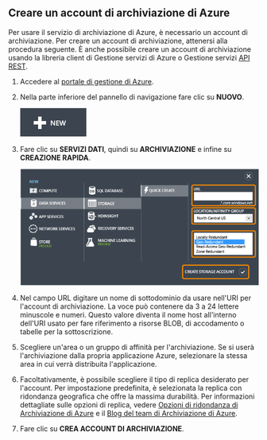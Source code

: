## <a name="create-account"> </a>Creare un account di archiviazione di Azure

Per usare il servizio di archiviazione di Azure, è necessario un account di archiviazione. Per creare un account di archiviazione, attenersi alla procedura seguente. È anche possibile creare un account di archiviazione usando la libreria client di Gestione servizi di Azure o Gestione servizi [API REST].

1.  Accedere al [portale di gestione di Azure].

2.  Nella parte inferiore del pannello di navigazione fare clic su **NUOVO**.

	![+new][plus-new]

3.  Fare clic su **SERVIZI DATI**, quindi su **ARCHIVIAZIONE** e infine su **CREAZIONE RAPIDA**.

	![Quick create dialog][quick-create-storage]

4.  Nel campo URL digitare un nome di sottodominio da usare nell'URI per l'account di archiviazione. La voce può contenere da 3 a 24 lettere minuscole e numeri. Questo valore diventa il nome host all'interno dell'URI usato per fare riferimento a risorse BLOB, di accodamento o tabelle per la sottoscrizione.

5.  Scegliere un'area o un gruppo di affinità per l'archiviazione. Se si userà l'archiviazione dalla propria applicazione Azure, selezionare la stessa area in cui verrà distribuita l'applicazione.

6. Facoltativamente, è possibile scegliere il tipo di replica desiderato per l'account. Per impostazione predefinita, è selezionata la replica con ridondanza geografica che offre la massima durabilità. Per informazioni dettagliate sulle opzioni di replica, vedere [Opzioni di ridondanza di Archiviazione di Azure](http://msdn.microsoft.com/library/azure/dn727290.aspx) e il [Blog del team di Archiviazione di Azure](http://blogs.msdn.com/b/windowsazurestorage/).

6.  Fare clic su **CREA ACCOUNT DI ARCHIVIAZIONE**.

[API REST]: http://msdn.microsoft.com/library/windowsazure/hh264518.aspx
[Portale di gestione di Azure]: http://manage.windowsazure.com
[plus-new]: ./media/storage-create-account-include/plus-new.png
[quick-create-storage]: ./media/storage-create-account-include/quick-storage-2.png
<!--HONumber=42-->

